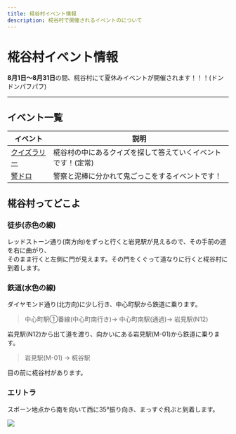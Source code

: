 ```yaml
---
title: 椛谷村イベント情報
description: 椛谷村で開催されるイベントのについて
---
```


# 椛谷村イベント情報
**8月1日～8月31日**の間、椛谷村にて夏休みイベントが開催されます！！！(ドンドンパフパフ)

---
## イベント一覧
| イベント | 説明 |
| --- | --- |
| [クイズラリー](quiz_rally) | 椛谷村の中にあるクイズを探して答えていくイベントです！(定常) |
| [警ドロ](keidoro) | 警察と泥棒に分かれて鬼ごっこをするイベントです！ |

## 椛谷村ってどこよ

### 徒歩(赤色の線)
レッドストーン通り(南方向)をずっと行くと岩見駅が見えるので、その手前の道を右に曲がり、  
そのまま行くと左側に門が見えます。その門をくぐって道なりに行くと椛谷村に到着します。

### 鉄道(水色の線)
ダイヤモンド通り(北方向)に少し行き、中心町駅から鉄道に乗ります。  
> 中心町駅①番線(中心町南行き)→ 中心町南駅(通過)→ 岩見駅(N12)  

岩見駅(N12)から出て道を渡り、向かいにある岩見駅(M-01)から鉄道に乗ります。  
> 岩見駅(M-01) → 椛谷駅

目の前に椛谷村があります。

### エリトラ
スポーン地点から南を向いて西に35°振り向き、まっすぐ飛ぶと到着します。  

![](https://i.imgur.com/0u31zT5.png)